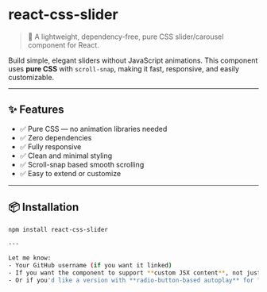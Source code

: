# react-css-slider

> 🎠 A lightweight, dependency-free, pure CSS slider/carousel component for React.

Build simple, elegant sliders without JavaScript animations. This component uses **pure CSS** with `scroll-snap`, making it fast, responsive, and easily customizable.

---

## ✨ Features

- ✅ Pure CSS — no animation libraries needed
- ✅ Zero dependencies
- ✅ Fully responsive
- ✅ Clean and minimal styling
- ✅ Scroll-snap based smooth scrolling
- ✅ Easy to extend or customize

---

## 📦 Installation

```bash
npm install react-css-slider

---

Let me know:
- Your GitHub username (if you want it linked)
- If you want the component to support **custom JSX content**, not just images — I can help refactor for that
- Or if you'd like a version with **radio-button-based autoplay** for full CSS automation

